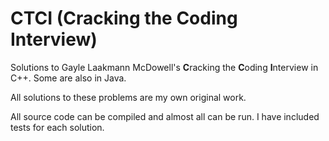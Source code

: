 # CTCI (Cracking the Coding Interview)
Solutions to Gayle Laakmann McDowell's **C**racking the **C**oding **I**nterview in C++. Some are also in Java.

All solutions to these problems are my own original work.

All source code can be compiled and almost all can be run. I have included tests for each solution.
